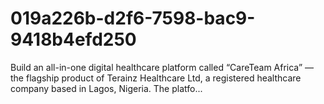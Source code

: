 # 019a226b-d2f6-7598-bac9-9418b4efd250
Build an all-in-one digital healthcare platform called “CareTeam Africa” — the flagship product of Terainz Healthcare Ltd, a registered healthcare company based in Lagos, Nigeria.  The platfo...
